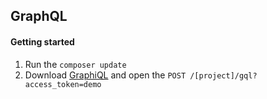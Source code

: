 ## GraphQL

#### Getting started

1. Run the `composer update`
2. Download [GraphiQL](https://electronjs.org/apps/graphiql) and open the `POST /[project]/gql?access_token=demo`
